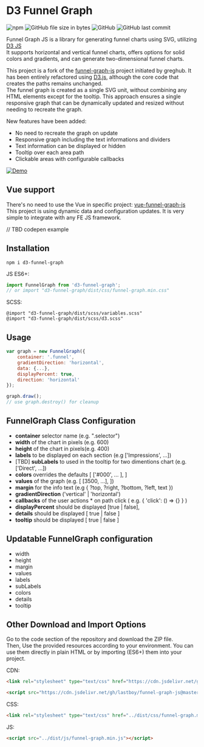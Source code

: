 # D3 Funnel Graph 

![npm](https://img.shields.io/npm/v/d3-funnel-graph.svg)
![GitHub file size in bytes](https://img.shields.io/github/size/lastboy/funnel-graph-js/dist/js/funnel-graph.min.js.svg)
![GitHub](https://img.shields.io/github/license/lastboy/funnel-graph-js.svg)
![GitHub last commit](https://img.shields.io/github/last-commit/lastboy/funnel-graph-js.svg)

Funnel Graph JS is a library for generating funnel charts using SVG, utilizing [D3 JS](https://d3js.org/)  
It supports horizontal and vertical funnel charts, offers options for solid colors and gradients, and can generate two-dimensional funnel charts.


This project is a fork of the [funnel-graph-js](https://github.com/greghub/funnel-graph-js) project initiated by greghub. It has been entirely refactored using [D3.js](https://d3js.org/), although the core code that creates the paths remains unchanged.   
The funnel graph is created as a single SVG unit, without combining any HTML elements except for the tooltip. This approach ensures a single responsive graph that can be dynamically updated and resized without needing to recreate the graph.   

New features have been added:  
* No need to recreate the graph on update
* Responsive graph including the text informations and dividers
* Text information can be displayed or hidden
* Tooltip over each area path
* Clickable areas with configurable callbacks
  
[![Demo](https://i.imgur.com/mmb1xCr.gif)](https://codepen.io/arik-test/pen/KKLZrVe)

## Vue support 
There's no need to use the Vue in specific project: [vue-funnel-graph-js](https://github.com/greghub/vue-funnel-graph-js)  
This project is using dynamic data and configuration updates. It is very simple to integrate with any FE JS framework.

// TBD codepen example 

## Installation

```
npm i d3-funnel-graph
```

JS ES6+:
```js
import FunnelGraph from 'd3-funnel-graph';
// or import "d3-funnel-graph/dist/css/funnel-graph.min.css"
```

SCSS:
```
@import "d3-funnel-graph/dist/scss/variables.scss"
@import "d3-funnel-graph/dist/scss/d3.scss"
```

## Usage

```js
var graph = new FunnelGraph({
    container: '.funnel',
    gradientDirection: 'horizontal',
    data: {...},
    displayPercent: true,
    direction: 'horizontal'
});

graph.draw();
// use graph.destroy() for cleanup
```

## FunnelGraph Class Configuration

* **container** selector name (e.g. ".selector")
* **width** of the chart in pixels (e.g. 600)
* **height** of the chart in pixels(e.g. 400)
* **labels** to be displayed on each section (e.g ['Impressions', ...])
* [TBD] **subLabels** to used in the tooltip for two dimentions chart (e.g. ['Direct', ...])
* **colors** overrides the defaults [ ['#000', ... ], ]
* **values** of the graph (e.g. [ [3500, ...], ])
* **margin** for the info text (e.g { ?top, ?right, ?bottom, ?left, text })
* **gradientDirection** ('vertical' | 'horizontal')
* **callbacks** of the user actions 
        * on path click ( e.g. { 'click': () => {} } )
* **displayPercent** should be displayed  [true | false],
* **details** should be displayed [ true | false ]
* **tooltip** should be displayed [ true | false ]

## Updatable FunnelGraph configuration
* width
* height
* margin
* values
* labels
* subLabels
* colors
* details
* tooltip


## Other Download and Import Options

Go to the code section of the repository and download the ZIP file.    
Then, Use the provided resources according to your environment. You can use them directly in plain HTML or by importing (ES6+) them into your project.

CDN:

```html
<link rel="stylesheet" type="text/css" href="https://cdn.jsdelivr.net/gh/lastboy/funnel-graph-js@master/dist/css/funnel-graph.min.css">

<script src="https://cdn.jsdelivr.net/gh/lastboy/funnel-graph-js@master/dist/js/funnel-graph.min.js"></script>
```

CSS:
```html
<link rel="stylesheet" type="text/css" href="../dist/css/funnel-graph.min.css">
```

JS:
```html
<script src="../dist/js/funnel-graph.min.js"></script>
```